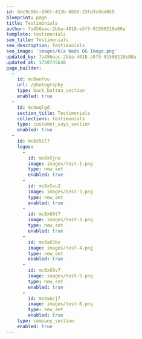 ```yaml
---
id: 9dc9c06c-896f-412b-8656-33fd3c0dd059
blueprint: page
title: Testimonials
author: 7a456eac-2bba-4018-a5f5-91500218e80a
template: testimonials
seo_title: Testimonials
seo_description: Testimonials
seo_image: 'images/Kia Weds OG Image.png'
updated_by: 7a456eac-2bba-4018-a5f5-91500218e80a
updated_at: 1750745648
page_builder:
  -
    id: mc8wnfou
    url: /photography
    type: back_button_section
    enabled: true
  -
    id: mc8wqlgd
    section_title: Testimonials
    collections: testimonials
    type: customer_says_section
    enabled: true
  -
    id: mc8x5il7
    logos:
      -
        id: mc8x5jnu
        image: images/test-1.png
        type: new_set
        enabled: true
      -
        id: mc8x5vu2
        image: images/test-2.png
        type: new_set
        enabled: true
      -
        id: mc8x60t7
        image: images/test-3.png
        type: new_set
        enabled: true
      -
        id: mc8x65bx
        image: images/test-4.png
        type: new_set
        enabled: true
      -
        id: mc8x68v7
        image: images/test-5.png
        type: new_set
        enabled: true
      -
        id: mc8x6cjf
        image: images/test-6.png
        type: new_set
        enabled: true
    type: company_section
    enabled: true
---
```

